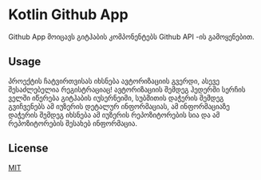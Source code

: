 # Kotlin Github App

Github App მოიცავს გიტჰაბის კომპონენტებს Github API -ის გამოყენებით.

## Usage

პროექტის ჩატვირთვისას იხსნება ავტორიზაციის გვერდი, ასევე შესაძლებელია რეგისტრაციაც!
ავტორიზაციის შემდეგ ჰედერში სერჩის ველში იწერება გიტჰაბის იუსერნეიმი,
სუბმითის დაჭერის შემდეგ გვიჩვენებს ამ იუზერის დეტალურ ინფორმაციას,
ამ ინფორმაციაზე დაჭერის შემდეგ იხსნება ამ იუზერის რეპოზიტორების სია
და ამ რეპოზიტორების შესახებ ინფორმაცია.

## License
[MIT](https://choosealicense.com/licenses/mit/)
